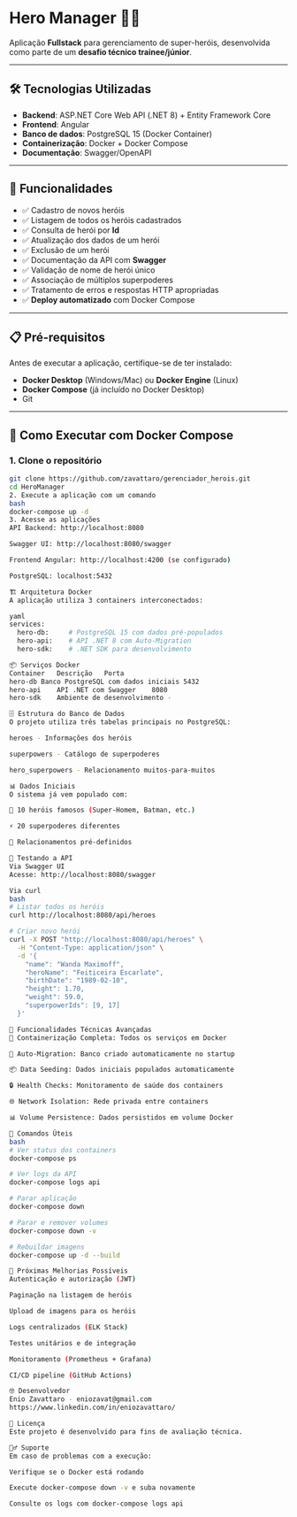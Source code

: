 # Hero Manager 🦸‍♂️

Aplicação **Fullstack** para gerenciamento de super-heróis, desenvolvida como parte de um **desafio técnico trainee/júnior**.

---

## 🛠️ Tecnologias Utilizadas

- **Backend**: ASP.NET Core Web API (.NET 8) + Entity Framework Core  
- **Frontend**: Angular  
- **Banco de dados**: PostgreSQL 15 (Docker Container)
- **Containerização**: Docker + Docker Compose
- **Documentação**: Swagger/OpenAPI

---

## 🚀 Funcionalidades

- ✅ Cadastro de novos heróis  
- ✅ Listagem de todos os heróis cadastrados  
- ✅ Consulta de herói por **Id**  
- ✅ Atualização dos dados de um herói  
- ✅ Exclusão de um herói  
- ✅ Documentação da API com **Swagger**  
- ✅ Validação de nome de herói único
- ✅ Associação de múltiplos superpoderes
- ✅ Tratamento de erros e respostas HTTP apropriadas
- ✅ **Deploy automatizado** com Docker Compose

---

## 📋 Pré-requisitos

Antes de executar a aplicação, certifique-se de ter instalado:
- **Docker Desktop** (Windows/Mac) ou **Docker Engine** (Linux)
- **Docker Compose** (já incluído no Docker Desktop)
- Git

---

## 🐳 Como Executar com Docker Compose

### 1. **Clone o repositório**
```bash
git clone https://github.com/zavattaro/gerenciador_herois.git
cd HeroManager
2. Execute a aplicação com um comando
bash
docker-compose up -d
3. Acesse as aplicações
API Backend: http://localhost:8080

Swagger UI: http://localhost:8080/swagger

Frontend Angular: http://localhost:4200 (se configurado)

PostgreSQL: localhost:5432

🏗️ Arquitetura Docker
A aplicação utiliza 3 containers interconectados:

yaml
services:
  hero-db:     # PostgreSQL 15 com dados pré-populados
  hero-api:    # API .NET 8 com Auto-Migration
  hero-sdk:    # .NET SDK para desenvolvimento

📦 Serviços Docker
Container	Descrição	Porta
hero-db	Banco PostgreSQL com dados iniciais	5432
hero-api	API .NET com Swagger	8080
hero-sdk	Ambiente de desenvolvimento	-

🗄️ Estrutura do Banco de Dados
O projeto utiliza três tabelas principais no PostgreSQL:

heroes - Informações dos heróis

superpowers - Catálogo de superpoderes

hero_superpowers - Relacionamento muitos-para-muitos

📊 Dados Iniciais
O sistema já vem populado com:

🦸 10 heróis famosos (Super-Homem, Batman, etc.)

⚡ 20 superpoderes diferentes

🔗 Relacionamentos pré-definidos

🧪 Testando a API
Via Swagger UI
Acesse: http://localhost:8080/swagger

Via curl
bash
# Listar todos os heróis
curl http://localhost:8080/api/heroes

# Criar novo herói
curl -X POST "http://localhost:8080/api/heroes" \
  -H "Content-Type: application/json" \
  -d '{
    "name": "Wanda Maximoff",
    "heroName": "Feiticeira Escarlate", 
    "birthDate": "1989-02-10",
    "height": 1.70,
    "weight": 59.0,
    "superpowerIds": [9, 17]
  }'

🔧 Funcionalidades Técnicas Avançadas
🐳 Containerização Completa: Todos os serviços em Docker

🔄 Auto-Migration: Banco criado automaticamente no startup

📦 Data Seeding: Dados iniciais populados automaticamente

🔒 Health Checks: Monitoramento de saúde dos containers

🌐 Network Isolation: Rede privada entre containers

📊 Volume Persistence: Dados persistidos em volume Docker

🚀 Comandos Úteis
bash
# Ver status dos containers
docker-compose ps

# Ver logs da API
docker-compose logs api

# Parar aplicação
docker-compose down

# Parar e remover volumes
docker-compose down -v

# Rebuildar imagens
docker-compose up -d --build

📝 Próximas Melhorias Possíveis
Autenticação e autorização (JWT)

Paginação na listagem de heróis

Upload de imagens para os heróis

Logs centralizados (ELK Stack)

Testes unitários e de integração

Monitoramento (Prometheus + Grafana)

CI/CD pipeline (GitHub Actions)

🤓 Desenvolvedor
Enio Zavattaro - eniozavat@gmail.com
https://www.linkedin.com/in/eniozavattaro/

📄 Licença
Este projeto é desenvolvido para fins de avaliação técnica.

🙋‍♂️ Suporte
Em caso de problemas com a execução:

Verifique se o Docker está rodando

Execute docker-compose down -v e suba novamente

Consulte os logs com docker-compose logs api
